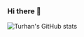 ### Hi there 👋

<!--
**TurhanCetin/TurhanCetin** is a ✨ _special_ ✨ repository because its `README.md` (this file) appears on your GitHub profile.

Here are some ideas to get you started:

- 🔭 I’m currently working on ...
- 🌱 I’m currently learning ...
- 👯 I’m looking to collaborate on ...
- 🤔 I’m looking for help with ...
- 💬 Ask me about ...
- 📫 How to reach me: ...
- 😄 Pronouns: ...
- ⚡ Fun fact: ...
-->

![Turhan's GitHub stats](https://github-readme-stats.vercel.app/api?username=TurhanCetin&show_icons=true&theme=tokyonight)

